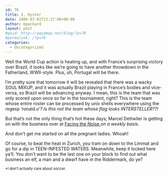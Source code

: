 ```yaml
---
id: 76
title: I, Oyster
date: 2006-07-01T23:27:00+00:00
author: mpackard
layout: post
#guid: http://aquamap.net/blog/?p=76
#permalink: /?p=76
categories:
  - Uncategorized
---
```

Well the World Cup action is heating up, and with France&#8217;s surprising victory over Brazil, it looks like we&#8217;re going to have another throwdown in the Fatherland, WWII-style. Plus, uh, Portugal will be there.

I&#8217;m pretty sure that tomorrow it will be revealed that there was a wacky SOUL MIXUP, and it was actually Brazil playing in France&#8217;s bodies and vice-versa, so Brazil will be advancing anyway. I mean, this is the team that was only scored upon once so far in the tournament, right? This is the team whose entire roster can be processed by unix shells everywhere using the regexp &#8216;ronald.*o&#8217;? _Is this not the team_ whose flag looks INTERSTELLER??!*

But that&#8217;s not the only thing that&#8217;s hot these days; Marcel Dettwiler is getting on with the business over at <a href=http://www.absoluteinvestments.com/absolute_weekly/weekly.php>Facing the Noise </a> _on a weekly basis_.

And don&#8217;t get me started on all the pregnant ladies. Whoah!

Of course, to beat the heat in Zurich, you tram on down to the Limmat and go for a dip in TEEN-INFESTED WATERS. Meanwhile, keep it locked here ya&#8217;ll. You don&#8217;t want to be the last one on your block to find out what business an elf, a man and a dwarf have in the Riddermark, do ye?

<small>*I don&#8217;t actually care about soccer.</small>

